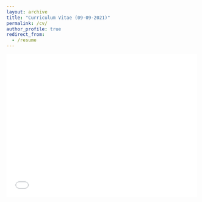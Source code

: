 ```yaml
---
layout: archive
title: "Curriculum Vitae (09-09-2021)"
permalink: /cv/
author_profile: true
redirect_from:
  - /resume
---
```


<embed src="/files/2021-09-09 CV.pdf" width="500" height="375" 
 type="application/pdf">

